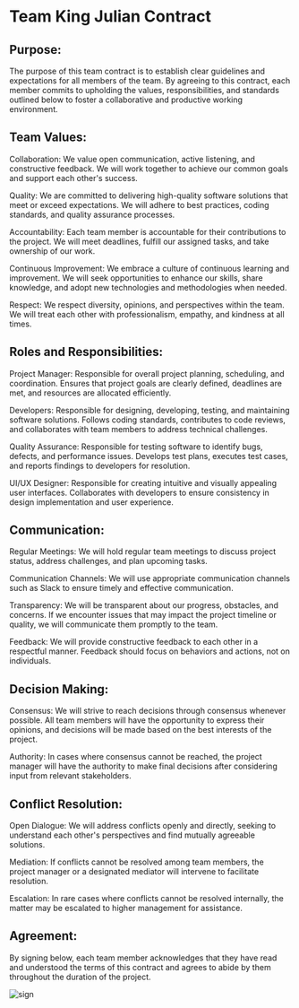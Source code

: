 # Team King Julian Contract

## Purpose:

The purpose of this team contract is to establish clear guidelines and expectations for all members of the team. By agreeing to this contract, each member commits to upholding the values, responsibilities, and standards outlined below to foster a collaborative and productive working environment.

## Team Values:

Collaboration: We value open communication, active listening, and constructive feedback. We will work together to achieve our common goals and support each other's success.

Quality: We are committed to delivering high-quality software solutions that meet or exceed expectations. We will adhere to best practices, coding standards, and quality assurance processes.

Accountability: Each team member is accountable for their contributions to the project. We will meet deadlines, fulfill our assigned tasks, and take ownership of our work.

Continuous Improvement: We embrace a culture of continuous learning and improvement. We will seek opportunities to enhance our skills, share knowledge, and adopt new technologies and methodologies when needed.

Respect: We respect diversity, opinions, and perspectives within the team. We will treat each other with professionalism, empathy, and kindness at all times.

## Roles and Responsibilities:

Project Manager: Responsible for overall project planning, scheduling, and coordination. Ensures that project goals are clearly defined, deadlines are met, and resources are allocated efficiently.

Developers: Responsible for designing, developing, testing, and maintaining software solutions. Follows coding standards, contributes to code reviews, and collaborates with team members to address technical challenges.

Quality Assurance: Responsible for testing software to identify bugs, defects, and performance issues. Develops test plans, executes test cases, and reports findings to developers for resolution.

UI/UX Designer: Responsible for creating intuitive and visually appealing user interfaces. Collaborates with developers to ensure consistency in design implementation and user experience.

## Communication:

Regular Meetings: We will hold regular team meetings to discuss project status, address challenges, and plan upcoming tasks.

Communication Channels: We will use appropriate communication channels such as Slack to ensure timely and effective communication.

Transparency: We will be transparent about our progress, obstacles, and concerns. If we encounter issues that may impact the project timeline or quality, we will communicate them promptly to the team.

Feedback: We will provide constructive feedback to each other in a respectful manner. Feedback should focus on behaviors and actions, not on individuals.

## Decision Making:

Consensus: We will strive to reach decisions through consensus whenever possible. All team members will have the opportunity to express their opinions, and decisions will be made based on the best interests of the project.

Authority: In cases where consensus cannot be reached, the project manager will have the authority to make final decisions after considering input from relevant stakeholders.

## Conflict Resolution:

Open Dialogue: We will address conflicts openly and directly, seeking to understand each other's perspectives and find mutually agreeable solutions.

Mediation: If conflicts cannot be resolved among team members, the project manager or a designated mediator will intervene to facilitate resolution.

Escalation: In rare cases where conflicts cannot be resolved internally, the matter may be escalated to higher management for assistance.

## Agreement:

By signing below, each team member acknowledges that they have read and understood the terms of this contract and agrees to abide by them throughout the duration of the project.

![sign](https://github.com/cse110-sp24-group2/cse110-sp24-group2/assets/117800801/75e92a8d-e19e-495e-8418-c00bdbcaa202)
